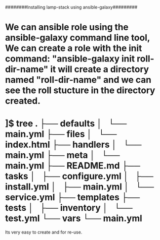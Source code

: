########Installing  lamp-stack using ansible-galaxy#########

We can ansible role using the ansible-galaxy command line tool, We can create a role with the init command: "ansible-galaxy init roll-dir-name" it will create a directory named "roll-dir-name" and we can see the roll stucture in the directory created.
=================
]$ tree 
.
├── defaults
│   └── main.yml
├── files
│   └── index.html
├── handlers
│   └── main.yml
├── meta
│   └── main.yml
├── README.md
├── tasks
│   ├── configure.yml
│   ├── install.yml
│   ├── main.yml
│   └── service.yml
├── templates
├── tests
│   ├── inventory
│   └── test.yml
└── vars
    └── main.yml
==================

Its very easy to create and for re-use.


